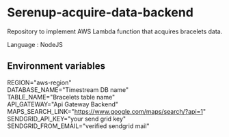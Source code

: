 # Serenup-acquire-data-backend
Repository to implement AWS Lambda function that acquires bracelets data.

Language : NodeJS

## Environment variables
REGION="aws-region"  
DATABASE_NAME="Timestream DB name"  
TABLE_NAME="Bracelets table name"  
API_GATEWAY="Api Gateway Backend"  
MAPS_SEARCH_LINK="https://www.google.com/maps/search/?api=1"
SENDGRID_API_KEY="your send grid key"
SENDGRID_FROM_EMAIL="verified sendgrid mail"